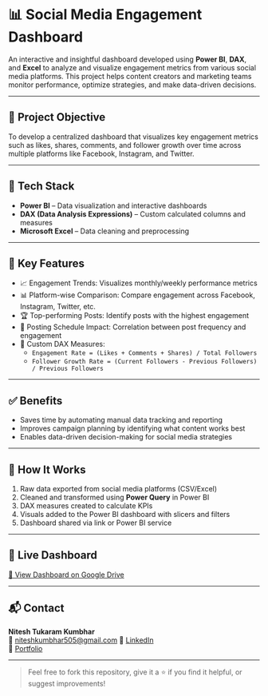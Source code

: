 # 📊 Social Media Engagement Dashboard

An interactive and insightful dashboard developed using **Power BI**, **DAX**, and **Excel** to analyze and visualize engagement metrics from various social media platforms. This project helps content creators and marketing teams monitor performance, optimize strategies, and make data-driven decisions.

---

## 🚀 Project Objective

To develop a centralized dashboard that visualizes key engagement metrics such as likes, shares, comments, and follower growth over time across multiple platforms like Facebook, Instagram, and Twitter.

---

## 🔧 Tech Stack

- **Power BI** – Data visualization and interactive dashboards  
- **DAX (Data Analysis Expressions)** – Custom calculated columns and measures  
- **Microsoft Excel** – Data cleaning and preprocessing  

---

## 📌 Key Features

- 📈 Engagement Trends: Visualizes monthly/weekly performance metrics  
- 📊 Platform-wise Comparison: Compare engagement across Facebook, Instagram, Twitter, etc.  
- 🏆 Top-performing Posts: Identify posts with the highest engagement  
- 📅 Posting Schedule Impact: Correlation between post frequency and engagement  
- 📐 Custom DAX Measures:
  - `Engagement Rate = (Likes + Comments + Shares) / Total Followers`
  - `Follower Growth Rate = (Current Followers - Previous Followers) / Previous Followers`

---

## ✅ Benefits

- Saves time by automating manual data tracking and reporting  
- Improves campaign planning by identifying what content works best  
- Enables data-driven decision-making for social media strategies  

---

## 📂 How It Works

1. Raw data exported from social media platforms (CSV/Excel)
2. Cleaned and transformed using **Power Query** in Power BI
3. DAX measures created to calculate KPIs
4. Visuals added to the Power BI dashboard with slicers and filters
5. Dashboard shared via link or Power BI service

---

## 🔗 Live Dashboard

[📎 View Dashboard on Google Drive](https://drive.google.com/file/d/1ILY7WcfBx5FP9AeKhpT4IPU0QSol1PxL/view?usp=drive_link)

---

## 📬 Contact

**Nitesh Tukaram Kumbhar**  
📧 niteshkumbhar505@gmail.com 
🔗 [LinkedIn](www.linkedin.com/in/nitesh-k-a39753289)  
🔗 [Portfolio](#)

---

> Feel free to fork this repository, give it a ⭐ if you find it helpful, or suggest improvements!
